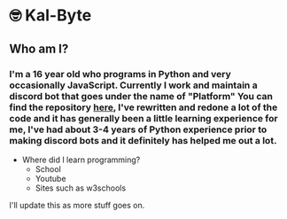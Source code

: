 # 🤓 Kal-Byte
## Who am I?
### I'm a 16 year old who programs in Python and very occasionally JavaScript. Currently I work and maintain a discord bot that goes under the name of "Platform" You can find the repository [here][platform_github], I've rewritten and redone a lot of the code and it has generally been a little learning experience for me, I've had about 3-4 years of Python experience prior to making discord bots and it definitely has helped me out a lot.

- Where did I learn programming?
    - School
    - Youtube
    - Sites such as w3schools

I'll update this as more stuff goes on.

[platform_github]: https://github.com/platform-discord/platform